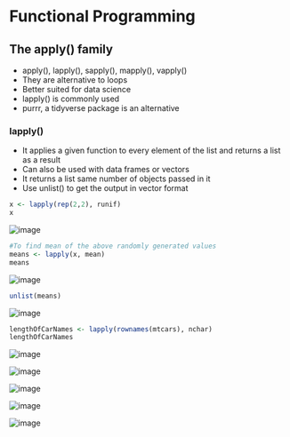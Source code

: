 # Functional Programming
## The apply() family
- apply(), lapply(), sapply(), mapply(), vapply()
- They are alternative to loops
- Better suited for data science
- lapply() is commonly used
- purrr, a tidyverse package is an alternative

### lapply()
- It applies a given function to every element of the list and returns a list as a result
- Can also be used with data frames or vectors
- It returns a list same number of objects passed in it
- Use unlist() to get the output in vector format

```r
x <- lapply(rep(2,2), runif)
x
```
![image](https://user-images.githubusercontent.com/60386381/122743080-45a76580-d2a4-11eb-8063-8cd2fcd80c21.png)
```r
#To find mean of the above randomly generated values
means <- lapply(x, mean)
means
```
![image](https://user-images.githubusercontent.com/60386381/122743179-6374ca80-d2a4-11eb-81f6-efd55ab511d7.png)
```r
unlist(means)
```
![image](https://user-images.githubusercontent.com/60386381/122743287-7d161200-d2a4-11eb-90c4-ad4f0ab3320c.png)
```r
lengthOfCarNames <- lapply(rownames(mtcars), nchar)
lengthOfCarNames
```
![image](https://user-images.githubusercontent.com/60386381/122743705-da11c800-d2a4-11eb-9271-da31ebbbcf1c.png) 

![image](https://user-images.githubusercontent.com/60386381/122743781-f1e94c00-d2a4-11eb-8d66-52596ad0d3cd.png) 

![image](https://user-images.githubusercontent.com/60386381/122743845-088fa300-d2a5-11eb-88f7-443b6f3c55b6.png) 

![image](https://user-images.githubusercontent.com/60386381/122743897-19401900-d2a5-11eb-9c56-36f22af2fac2.png)

![image](https://user-images.githubusercontent.com/60386381/122743989-3379f700-d2a5-11eb-9ce8-e56750524c4b.png)